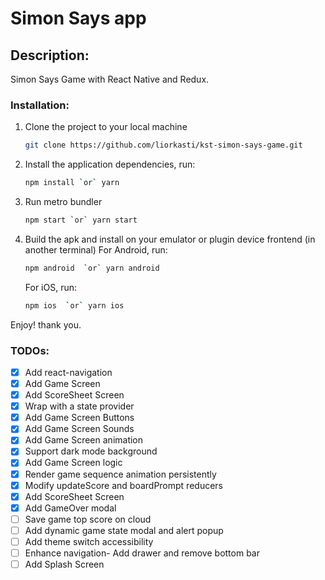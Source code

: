 # Simon Says app

## Description:

Simon Says Game with React Native and Redux.

### Installation:

1.  Clone the project to your local machine
    ```sh
    git clone https://github.com/liorkasti/kst-simon-says-game.git
    ```
1.  Install the application dependencies, run:
    ```sh
    npm install `or` yarn
    ```
1.  Run metro bundler
    ```sh
    npm start `or` yarn start
    ```
1.  Build the apk and install on your emulator or plugin device frontend (in another terminal)
    For Android, run:
    ```sh
    npm android  `or` yarn android
    ```
    For iOS, run:
    ```sh
    npm ios  `or` yarn ios
    ```

Enjoy! thank you.

### TODOs:

- [x] Add react-navigation
- [x] Add Game Screen
- [x] Add ScoreSheet Screen
- [x] Wrap with a state provider
- [x] Add Game Screen Buttons
- [x] Add Game Screen Sounds
- [x] Add Game Screen animation
- [x] Support dark mode background
- [x] Add Game Screen logic
- [x] Render game sequence animation persistently
- [x] Modify updateScore and boardPrompt reducers
- [x] Add ScoreSheet Screen
- [x] Add GameOver modal
- [ ] Save game top score on cloud
- [ ] Add dynamic game state modal and alert popup
- [ ] Add theme switch accessibility
- [ ] Enhance navigation- Add drawer and remove bottom bar 
- [ ] Add Splash Screen